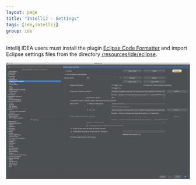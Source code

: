 ```yaml
---
layout: page
title: "IntelliJ - Settings"
tags: [ide,intellij]
group: ide
---
```


Intellij IDEA users must install the plugin [Eclipse Code Formatter](http://plugins.jetbrains.com/plugin/?id=6546) and import Eclipse settings files from the directory [/resources/ide/eclipse](https://github.com/exoplatform/developer.exoplatform.org/tree/master/resources/ide/eclipse/).

![IntelliJ Eclipse Code Formatter](intellij-eclipse-code-formatter.png)
